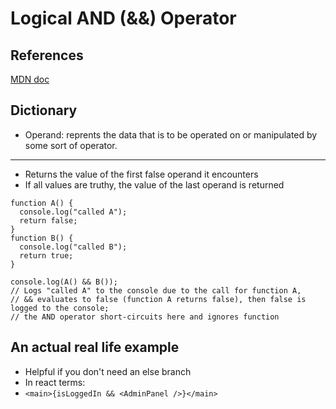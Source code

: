 # Logical AND (&&) Operator

## References

[MDN doc](https://developer.mozilla.org/en-US/docs/Web/JavaScript/Reference/Operators/Logical_AND)

## Dictionary

- Operand: reprents the data that is to be operated on or manipulated by some sort of operator.

---

- Returns the value of the first false operand it encounters
- If all values are truthy, the value of the last operand is returned

```
function A() {
  console.log("called A");
  return false;
}
function B() {
  console.log("called B");
  return true;
}

console.log(A() && B());
// Logs "called A" to the console due to the call for function A,
// && evaluates to false (function A returns false), then false is logged to the console;
// the AND operator short-circuits here and ignores function
```

## An actual real life example

- Helpful if you don't need an else branch
- In react terms:
- `<main>{isLoggedIn && <AdminPanel />}</main>`
